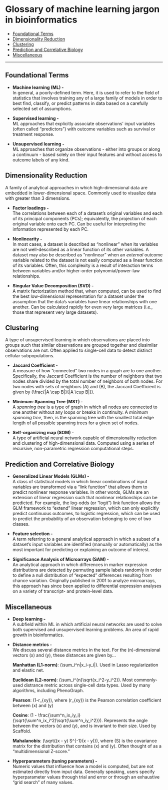 Glossary of machine learning jargon in bioinformatics
================

  - [Foundational Terms](#foundational-terms)
  - [Dimensionality Reduction](#dimensionality-reduction)
  - [Clustering](#clustering)
  - [Prediction and Correlative
    Biology](#prediction-and-correlative-biology)
  - [Miscellaneous](#miscellaneous)

-----

## Foundational Terms

  - **Machine learning (ML) -**  
    In general, a poorly-defined term. Here, it is used to refer to the
    field of statistics that involves training any of a large family of
    models in order to best find, classify, or predict patterns in data
    based on a carefully selected set of assumptions.

  - **Supervised learning -**  
    ML approaches that explicitly associate observations’ input
    variables (often called “predictors”) with outcome variables such as
    survival or treatment response.

  - **Unsupervised learning -**  
    ML approaches that organize observations - either into groups or
    along a continuum - based solely on their input features and without
    access to outcome labels of any kind.

## Dimensionality Reduction

A family of analytical approaches in which high-dimensional data are
embedded in lower-dimensional space. Commonly used to visualize data
with greater than 3 dimensions.

  - **Factor loadings -**  
    The correlations between each of a dataset’s original variables and
    each of its principal components (PCs); equivalently, the projection
    of each original variable onto each PC. Can be useful for
    interpreting the information represented by each PC.

  - **Nonlinearity -**  
    In most cases, a dataset is described as “nonlinear” when its
    variables are not well-described as a linear function of its other
    variables. A dataset may also be described as “nonlinear” when an
    *external* outcome variable related to the dataset is not easily
    computed as a linear function of its variables. Often, this
    complexity is a result of interaction terms between variables and/or
    higher-order polynomial/power-law relationships.

  - **Singular Value Decomposition (SVD) -**  
    A matrix factorization method that, when computed, can be used to
    find the best low-dimensional representation for a dataset under the
    assumption that the data’s variables have linear relationships with
    one another. Can be calculated rapidly for even very large matrices
    (i.e., those that represent very large datasets).

## Clustering

A type of unsupervised learning in which observations are placed into
groups such that similar observations are grouped together and
dissimilar observations are not. Often applied to single-cell data to
detect distinct cellular subpopulations.

  - **Jaccard Coefficient -**  
    A measure of how “connected” two nodes in a graph are to one
    another. Specifically, the Jaccard Coefficient is the number of
    neighbors that two nodes share divided by the total number of
    neighbors of both nodes. For two nodes with sets of neighbors \(A\)
    and \(B\), the Jaccard Coefficient is given by
    \(\frac{|A \cap B|}{|A \cup B|}\).

  - **Minimum-Spanning Tree (MST) -**  
    A *spanning tree* is a type of graph in which all nodes are
    connected to one another without any loops or breaks in continuity.
    A *minimum spanning tree*, then, is the spanning tree with the
    smallest total edge length of all possible spanning trees for a
    given set of nodes.

  - **Self-organizing map (SOM) -**  
    A type of artificial neural network capable of dimensionality
    reduction and clustering of high-dimensional data. Computed using a
    series of recursive, non-parametric regression computational steps.

## Prediction and Correlative Biology

  - **Generalized Linear Models (GLMs) -**  
    A class of statistical models in which linear combinations of input
    variables are transformed via a “link function” that allows them to
    predict nonlinear response variables. In other words, GLMs are an
    extension of linear regression such that nonlinear relationships can
    be predicted. For example, the log-odds (or “logit”) link function
    allows the GLM framework to “extend” linear regression, which can
    only explicitly predict continuous outcomes, to logistic regression,
    which can be used to predict the probability of an observation
    belonging to one of two classes.

  - **Feature selection -**  
    A term referring to a general analytical approach in which a subset
    of a dataset’s input variables are identified (manually or
    automatically) as the most important for predicting or explaining an
    outcome of interest.

  - **Significance Analysis of Microarrays (SAM) -**  
    An analytical approach in which differences in marker expression
    distributions are detected by permuting sample labels randomly in
    order to define a null distribution of “expected” differences
    resulting from chance variation. Originally published in 2001 to
    analyze microarrays, this approach has since been applied to
    differential expression analyses on a variety of transcript- and
    protein-level data.

## Miscellaneous

  - **Deep learning -**  
    A subfield within ML in which artificial neural networks are used to
    solve both supervised and unsupervised learning problems. An area of
    rapid growth in bioinformatics.

  - **Distance metrics -**  
    We discuss several distance metrics in the text. For the
    \(n\)-dimensional vectors \(x\) and \(y\), these distances are given
    by…
    
    **Manhattan (L1-norm)**: \(\sum_i^n|x_i-y_i|\). Used in Lasso
    regularization and elastic net.
    
    **Euclidean (L2-norm)**: \(\sum_i^{n}\sqrt{x_i^2-y_i^2}\). Most
    commonly-used distrance metric across single-cell data types. Used
    by many algorithms, including PhenoGraph.
    
    **Pearson**: \(1-r_{xy}\), where \(r_{xy}\) is the Pearson
    correlation coefficient between \(x\) and \(y\)
    
    **Cosine**:
    \(1 - \frac{\sum^n_ix_iy_i}{\sqrt{\sum^n_ix_i^2}\sqrt{\sum^n_iy_i^2}}\).
    Represents the angle between the vectors \(x\) and \(y\), and is
    invariant to their size. Used by Scaffold.
    
    **Mahalanobis**: \(\sqrt{(x - y) S^{-1}(x - y)}\), where \(S\) is
    the covariance matrix for the distribution that contains \(x\) and
    \(y\). Often thought of as a “multidimensional Z-score.”

  - **Hyperparameters (tuning parameters) -**  
    Numeric values that influence how a model is computed, but are not
    estimated directly from input data. Generally speaking, users
    specify hyperparameter values through trial and error or through an
    exhaustive “grid search” of many values.
